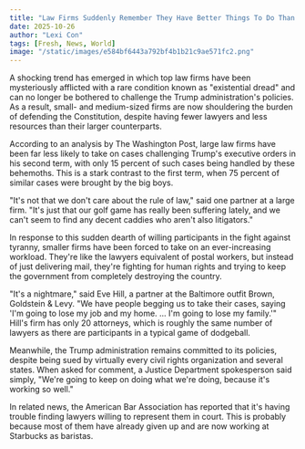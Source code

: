 ```yaml
---
title: "Law Firms Suddenly Remember They Have Better Things To Do Than Save Democracy"
date: 2025-10-26
author: "Lexi Con"
tags: [Fresh, News, World]
image: "/static/images/e584bf6443a792bf4b1b21c9ae571fc2.png"
---
```



A shocking trend has emerged in which top law firms have been mysteriously afflicted with a rare condition known as "existential dread" and can no longer be bothered to challenge the Trump administration's policies. As a result, small- and medium-sized firms are now shouldering the burden of defending the Constitution, despite having fewer lawyers and less resources than their larger counterparts.

According to an analysis by The Washington Post, large law firms have been far less likely to take on cases challenging Trump's executive orders in his second term, with only 15 percent of such cases being handled by these behemoths. This is a stark contrast to the first term, when 75 percent of similar cases were brought by the big boys.

"It's not that we don't care about the rule of law," said one partner at a large firm. "It's just that our golf game has really been suffering lately, and we can't seem to find any decent caddies who aren't also litigators."

In response to this sudden dearth of willing participants in the fight against tyranny, smaller firms have been forced to take on an ever-increasing workload. They're like the lawyers equivalent of postal workers, but instead of just delivering mail, they're fighting for human rights and trying to keep the government from completely destroying the country.

"It's a nightmare," said Eve Hill, a partner at the Baltimore outfit Brown, Goldstein & Levy. "We have people begging us to take their cases, saying 'I'm going to lose my job and my home. ... I'm going to lose my family.'" Hill's firm has only 20 attorneys, which is roughly the same number of lawyers as there are participants in a typical game of dodgeball.

Meanwhile, the Trump administration remains committed to its policies, despite being sued by virtually every civil rights organization and several states. When asked for comment, a Justice Department spokesperson said simply, "We're going to keep on doing what we're doing, because it's working so well."

In related news, the American Bar Association has reported that it's having trouble finding lawyers willing to represent them in court. This is probably because most of them have already given up and are now working at Starbucks as baristas.